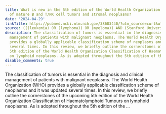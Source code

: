 ```yaml
---
title: What is new in the 5th edition of the World Health Organization classification
  of mature B and T/NK cell tumors and stromal neoplasms?
date: '2024-04-29'
linkTitle: https://pubmed.ncbi.nlm.nih.gov/38683440/?utm_source=curl&utm_medium=rss&utm_campaign=pubmed-2&utm_content=1Rkszs2HVZ2RHP33OibaNFew6VK-LzjJWTD4GwmLlk8B-wCceh&fc=20220923065203&ff=20240430181512&v=2.18.0.post9+e462414
source: (((leukemia) OR (lymphoma)) OR (myeloma)) AND (Stanford University[Affiliation])
description: The classification of tumors is essential in the diagnosis and clinical
  management of patients with malignant neoplasms. The World Health Organization (WHO)
  provides a globally applicable classification scheme of neoplasms and it was updated
  several times. In this review, we briefly outline the cornerstones of the upcoming
  5th edition of the World Health Organization Classification of Haematolymphoid Tumours
  on lymphoid neoplasms. As is adopted throughout the 5th edition of the ...
disable_comments: true
---
```

The classification of tumors is essential in the diagnosis and clinical management of patients with malignant neoplasms. The World Health Organization (WHO) provides a globally applicable classification scheme of neoplasms and it was updated several times. In this review, we briefly outline the cornerstones of the upcoming 5th edition of the World Health Organization Classification of Haematolymphoid Tumours on lymphoid neoplasms. As is adopted throughout the 5th edition of the ...